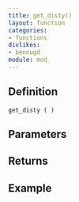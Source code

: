 ```yaml
---
title: get_disty()
layout: function
categories:
- functions
divlikes:
- bennugd
module: mod_
---
```


## Definition

    get_disty ( )

## Parameters

## Returns

## Example
